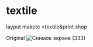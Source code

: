 # textile
layput makete <textile&print shop

Original ![Снимок экрана (333)](https://github.com/Rustam200391/teckstyle/assets/88620625/0df945b5-93a6-4a80-af87-a944978b4ae3)
